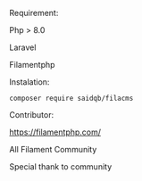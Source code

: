 Requirement:

Php > 8.0

Laravel

Filamentphp


Instalation:
```
composer require saidqb/filacms
```

Contributor:

https://filamentphp.com/

All Filament Community

Special thank to community
